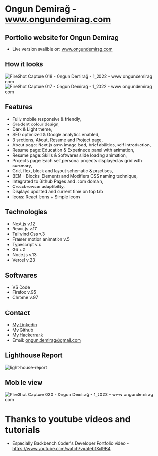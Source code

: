 # Ongun Demirağ - www.ongundemirag.com

## Portfolio website for Ongun Demirag

- Live version avalible on: www.ongundemirag.com

## How it looks

![FireShot Capture 018 - Ongun Demirağ - 1_2022 - www ongundemirag com](https://user-images.githubusercontent.com/34207598/149514834-2a760ea4-ecbf-470e-afe8-24aca73606b8.png)
![FireShot Capture 017 - Ongun Demirağ - 1_2022 - www ongundemirag com](https://user-images.githubusercontent.com/34207598/149514843-1e297a1f-8ac4-4d1c-859c-07a138e49d0f.png)

## Features

- Fully mobile responsive & friendly,
- Graident colour design,
- Dark & Light theme,
- SEO optimized & Google analytics enabled,
- 3 sections, About, Resume and Project page,
- About page: Next.js asyn image load, brief abilities, self introduction,
- Resume page: Education & Experinece panel with animation,
- Resume page: Skills & Softwares slide loading animation,
- Projects page: Each self,personal projects displayed as grid with summary,
- Grid, flex, block and layout schematic & practises,
- BEM - Blocks, Elements and Modifiers CSS naming technique,
- Integrated to Github Pages and .com domain,
- Crossbrowser adaptibility,
- Displays updated and current time on top tab
- Icons: React Icons + Simple Icons

## Technologies

- Next.js v.12
- React.js v.17
- Tailwind Css v.3
- Framer motion animation v.5
- Typescript v.4
- Git v.2
- Node.js v.13
- Vercel v.23

## Softwares

- VS Code
- Firefox v.95
- Chrome v.97

## Contact

- [My Linkedin](https://www.linkedin.com/in/ongun-demirag/)
- [My Github](https://github.com/wodsuz)
- [My Hackerrank](https://www.hackerrank.com/wodsuz)
- Email: ongun.demirag@gmail.com

## Lighthouse Report

![light-house-report](https://user-images.githubusercontent.com/34207598/149515949-fd9d77ee-226e-4911-b5c8-f773c53f68a4.png)



## Mobile view

![FireShot Capture 020 - Ongun Demirağ - 1_2022 - www ongundemirag com](https://user-images.githubusercontent.com/34207598/149514885-8d5e90ff-cb34-4afe-83cd-017fe2a8161a.png)




# Thanks to youtube videos and tutorials

- Especially Backbench Coder's Developer Portfolio video - https://www.youtube.com/watch?v=atebfXxl9B4
